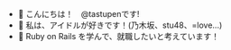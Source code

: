 - 👋 こんにちは！　@tastupenです!
- 👀 私は、アイドルが好きです！(乃木坂、stu48、=love...)
- 🌱 Ruby on Rails を学んで、就職したいと考えています！

<!---
tastupen/tastupen is a ✨ special ✨ repository because its `README.md` (this file) appears on your GitHub profile.
You can click the Preview link to take a look at your changes.
--->
